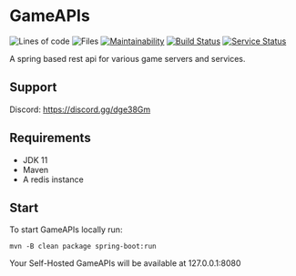 # GameAPIs
![Lines of code](https://tokei.rs/b1/github/MCMirror/GameAPIs?category=code)
![Files](https://tokei.rs/b1/github/MCMirror/GameAPIs?category=files)
[![Maintainability](https://api.codeclimate.com/v1/badges/f17e2d1351ad793d41fe/maintainability)](https://codeclimate.com/github/MCMirror/GameAPIs/maintainability)
[![Build Status](https://travis-ci.org/MCMirror/GameAPIs.svg?branch=master)](https://travis-ci.org/MCMirror/GameAPIs)
[![Service Status](https://img.shields.io/website-up-down-green-red/http/shields.io.svg?label=gameapis.io)](https://gameapis.io/)

A spring based rest api for various game servers and services.

## Support
Discord: https://discord.gg/dge38Gm

## Requirements
- JDK 11
- Maven
- A redis instance

## Start
To start GameAPIs locally run:
```
mvn -B clean package spring-boot:run
```
Your Self-Hosted GameAPIs will be available at 127.0.0.1:8080
